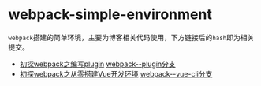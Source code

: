 # webpack-simple-environment
`webpack`搭建的简单环境，主要为博客相关代码使用，下方链接后的`hash`即为相关提交。

* [初探webpack之编写plugin](https://blog.touchczy.top/#/Plugin/%E5%88%9D%E6%8E%A2webpack%E4%B9%8B%E7%BC%96%E5%86%99plugin) [webpack--plugin分支](https://github.com/WindrunnerMax/webpack-simple-environment/tree/webpack--plugin)
* [初探webpack之从零搭建Vue开发环境](https://blog.touchczy.top/#/Plugin/%E5%88%9D%E6%8E%A2webpack%E4%B9%8B%E6%90%AD%E5%BB%BAVue%E5%BC%80%E5%8F%91%E7%8E%AF%E5%A2%83) [webpack--vue-cli分支](https://github.com/WindrunnerMax/webpack-simple-environment/tree/webpack--vue-cli)